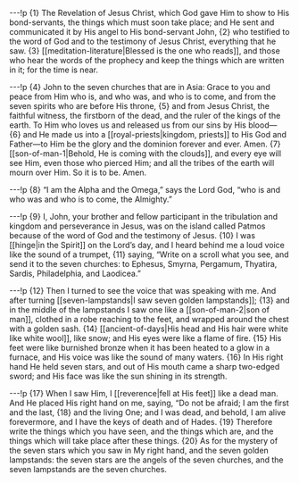 ---!p
{1} The Revelation of Jesus Christ, which God gave Him to show to 
His bond-servants, the things which must soon take place; and He 
sent and communicated it by His angel to His bond-servant John, {2}
who testified to the word of God and to the testimony of Jesus 
Christ, everything that he saw. {3} [[meditation-literature|Blessed is the one who 
reads]], and those who hear the words of the 
prophecy and 
keep the things which are written in it; for the time is near.

---!p
{4} John to the seven churches that are in Asia: Grace to you and 
peace from Him who is, and who was, and who is to come, and from 
the seven spirits who are before His throne, {5} and from Jesus 
Christ, the faithful witness, the firstborn of the dead, and the 
ruler of the kings of the earth. To Him who loves us and released 
us from our sins by His blood— {6} and He made us into a [[royal-priests|kingdom, 
priests]] to His God and Father—to Him be the glory 
and 
the dominion 
forever and ever. Amen. {7} [[son-of-man-1|Behold, He is 
coming with the clouds]], and every eye will see Him, even those who 
pierced Him; and all the tribes of the earth will mourn over Him. So it is to be. Amen.

---!p
{8} “I am the Alpha and the Omega,” says the Lord God, “who is and who was and who is to come, the Almighty.”

---!p
{9} I, John, your brother and fellow participant in the 
tribulation and kingdom and perseverance in Jesus, was on the 
island called Patmos because of the word of God and the testimony 
of Jesus. {10} I was [[hinge|in the Spirit]] on the Lord’s 
day, and I 
heard behind me a loud voice like the sound of a trumpet, {11} saying, “Write on a scroll what you see, and send it to the seven churches: to Ephesus, Smyrna, Pergamum, Thyatira, Sardis, Philadelphia, and Laodicea.”

---!p
{12} Then I turned to see the voice that was speaking with me. And 
after turning [[seven-lampstands|I saw seven golden lampstands]]; 
{13} 
and in the middle of the lampstands I saw one like a [[son-of-man-2|son of man]], clothed in a robe reaching to the 
feet, 
and wrapped around the chest with a golden sash. {14} [[ancient-of-days|His head and 
His hair were white like white wool]], like snow; and His eyes 
were like a flame of fire. {15} His feet were like burnished bronze when it has been heated to a glow in a furnace, and His voice was like the sound of many waters. {16} In His right hand He held seven stars, and out of His mouth came a sharp two-edged sword; and His face was like the sun shining in its strength.

---!p
{17} When I saw Him, I [[reverence|fell at His feet]] like a dead 
man. And He 
placed His right hand on me, saying, “Do not be afraid; I am the first and the last, {18} and the living One; and I was dead, and behold, I am alive forevermore, and I have the keys of death and of Hades. {19} Therefore write the things which you have seen, and the things which are, and the things which will take place after these things. {20} As for the mystery of the seven stars which you saw in My right hand, and the seven golden lampstands: the seven stars are the angels of the seven churches, and the seven lampstands are the seven churches.
